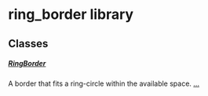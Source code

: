 


# ring_border library











## Classes

##### [RingBorder](../ui_ring_border/RingBorder-class.md)



A border that fits a ring-circle within the available space. [...](../ui_ring_border/RingBorder-class.md)















